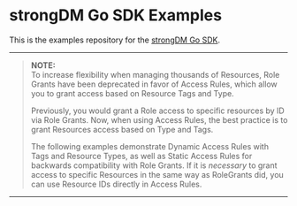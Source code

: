 # strongDM Go SDK Examples

This is the examples repository for the [strongDM Go SDK](https://github.com/strongdm/strongdm-sdk-go).

---
> **NOTE:**  
> To increase flexibility when managing thousands of Resources, Role Grants have
been deprecated in favor of Access Rules, which allow you to grant access based
on Resource Tags and Type.
>
> Previously, you would grant a Role access to specific resources by ID via Role
Grants. Now, when using Access Rules, the best practice is to grant Resources access based on
Type and Tags.
>
>The following examples demonstrate Dynamic Access Rules with Tags and Resource Types, as well as Static Access Rules for backwards compatibility with Role Grants. If it is _necessary_ to grant access to specific Resources in the same way as RoleGrants did, you can use Resource IDs directly in Access Rules.

---
